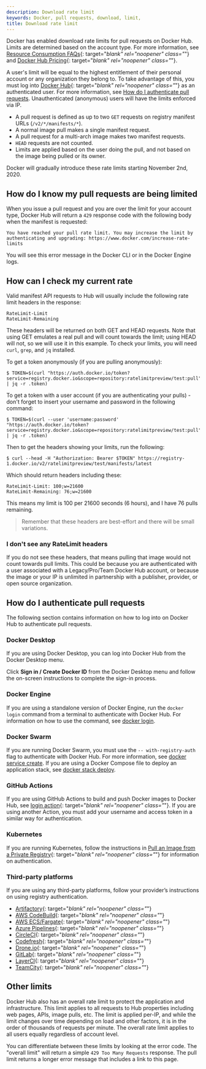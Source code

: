 ```yaml
---
description: Download rate limit
keywords: Docker, pull requests, download, limit,
title: Download rate limit
---
```


Docker has enabled download rate limits for pull requests on 
Docker Hub. Limits are determined based on the account type. 
For more information, see [Resource Consumption FAQs](https://www.docker.com/pricing/resource-consumption-updates){: target="_blank" rel="noopener" class="_"} and [Docker Hub Pricing](https://hub.docker.com/pricing){: target="_blank" rel="noopener" class="_"}.

A user's limit will be equal to the highest entitlement of their
personal account or any organization they belong to. To take 
advantage of this, you must log into 
[Docker Hub](https://hub.docker.com/){: target="_blank" rel="noopener" class="_"} 
as an authenticated user. For more information, see
[How do I authenticate pull requests](#how-do-i-authenticate-pull-requests). 
Unauthenticated (anonymous) users will have the limits enforced via IP.

- A pull request is defined as up to two `GET` requests on registry 
manifest URLs (`/v2/*/manifests/*`).
- A normal image pull makes a 
single manifest request.
- A pull request for a multi-arch image makes two 
manifest requests. 
- `HEAD` requests are not counted. 
- Limits are applied based on the user doing the pull, and 
not based on the image being pulled or its owner.

Docker will gradually introduce these rate limits starting November 2nd, 2020.

## How do I know my pull requests are being limited

When you issue a pull request and you are over the limit for your account type, Docker Hub will return a `429` response code with the following body when the manifest is requested:

```
You have reached your pull rate limit. You may increase the limit by authenticating and upgrading: https://www.docker.com/increase-rate-limits
```

You will see this error message in the Docker CLI or in the Docker Engine logs.

## How can I check my current rate

Valid manifest API requests to Hub will usually include the following rate limit headers in the response:

```
RateLimit-Limit    
RateLimit-Remaining
```

These headers will be returned on both GET and HEAD requests. Note that using GET emulates a real pull and will count towards the limit; using HEAD will not, so we will use it in this example. To check your limits, you will need `curl`, `grep`, and `jq` installed.

To get a token anonymously (if you are pulling anonymously):

```console
$ TOKEN=$(curl "https://auth.docker.io/token?service=registry.docker.io&scope=repository:ratelimitpreview/test:pull" | jq -r .token)
```

To get a token with a user account (if you are authenticating your pulls) - don't forget to insert your username and password in the following command:

```console
$ TOKEN=$(curl --user 'username:password' "https://auth.docker.io/token?service=registry.docker.io&scope=repository:ratelimitpreview/test:pull" | jq -r .token)
```

Then to get the headers showing your limits, run the following:

```console
$ curl --head -H "Authorization: Bearer $TOKEN" https://registry-1.docker.io/v2/ratelimitpreview/test/manifests/latest
```

Which should return headers including these:

```http
RateLimit-Limit: 100;w=21600
RateLimit-Remaining: 76;w=21600
```

This means my limit is 100 per 21600 seconds (6 hours), and I have 76 pulls remaining.

> Remember that these headers are best-effort and there will be small variations.

### I don't see any RateLimit headers

If you do not see these headers, that means pulling that image would not count towards pull limits. This could be because you are authenticated with a user associated with a Legacy/Pro/Team Docker Hub account, or because the image or your IP is unlimited in partnership with a publisher, provider, or open source organization.

## How do I authenticate pull requests

The following section contains information on how to log into on Docker Hub to authenticate pull requests.

### Docker Desktop

If you are using Docker Desktop, you can log into Docker Hub from the Docker Desktop menu.

Click **Sign in / Create Docker ID** from the Docker Desktop menu and follow the on-screen instructions to complete the sign-in process.

### Docker Engine

If you are using a standalone version of Docker Engine, run the `docker login` command from a terminal to authenticate with Docker Hub. For information on how to use the command, see [docker login](../engine/reference/commandline/login.md).

### Docker Swarm

If you are running Docker Swarm, you must use the `-- with-registry-auth` flag to authenticate with Docker Hub. For more information, see [docker service create](../engine/reference/commandline/service_create.md/#create-a-service). If you are using a Docker Compose file to deploy an application stack, see [docker stack deploy](../engine/reference/commandline/stack_deploy.md).

### GitHub Actions

If you are using GitHub Actions to build and push Docker images to Docker Hub, see [login action](https://github.com/docker/login-action#dockerhub){: target="_blank" rel="noopener" class="_"}. If you are using another Action, you must add your username and access token in a similar way for authentication.

### Kubernetes

If you are running Kubernetes, follow the instructions in [Pull an Image from a Private Registry](https://kubernetes.io/docs/tasks/configure-pod-container/pull-image-private-registry/){: target="_blank" rel="noopener" class="_"} for information on authentication.

### Third-party platforms

If you are using any third-party platforms, follow your provider’s instructions on using registry authentication.

- [Artifactory](https://www.jfrog.com/confluence/display/JFROG/Advanced+Settings#AdvancedSettings-RemoteCredentials){: target="_blank" rel="noopener" class="_"}
- [AWS CodeBuild](https://aws.amazon.com/blogs/devops/how-to-use-docker-images-from-a-private-registry-in-aws-codebuild-for-your-build-environment/){: target="_blank" rel="noopener" class="_"}
- [AWS ECS/Fargate](https://docs.aws.amazon.com/AmazonECS/latest/developerguide/private-auth.html){: target="_blank" rel="noopener" class="_"}
- [Azure Pipelines](https://docs.microsoft.com/en-us/azure/devops/pipelines/library/service-endpoints?view=azure-devops&tabs=yaml#sep-docreg){: target="_blank" rel="noopener" class="_"}
- [CircleCI](https://circleci.com/docs/2.0/private-images/){: target="_blank" rel="noopener" class="_"}
- [Codefresh](https://codefresh.io/docs/docs/docker-registries/external-docker-registries/docker-hub/){: target="_blank" rel="noopener" class="_"}
- [Drone.io](https://docs.drone.io/pipeline/docker/syntax/images/#pulling-private-images){: target="_blank" rel="noopener" class="_"}
- [GitLab](https://docs.gitlab.com/ee/user/packages/container_registry/#authenticate-with-the-container-registry){: target="_blank" rel="noopener" class="_"}
- [LayerCI](https://layerci.com/docs/advanced-workflows#logging-in-to-docker){: target="_blank" rel="noopener" class="_"}
- [TeamCity](https://www.jetbrains.com/help/teamcity/integrating-teamcity-with-docker.html#Conforming+with+Docker+download+rate+limits){: target="_blank" rel="noopener" class="_"}

## Other limits

Docker Hub also has an overall rate limit to protect the application 
and infrastructure. This limit applies to all requests to Hub 
properties including web pages, APIs, image pulls, etc. The limit is 
applied per-IP, and while the limit changes over time depending on load
and other factors, it is in the order of thousands of requests per 
minute. The overall rate limit applies to all users equally
regardless of account level.

You can differentiate between these limits by looking at the error 
code. The "overall limit" will return a simple `429 Too Many Requests` 
response. The pull limit returns a longer error message that
includes a link to this page.
